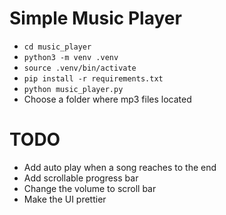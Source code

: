 # Simple Music Player

- `cd music_player`
- `python3 -m venv .venv`
- `source .venv/bin/activate`
- `pip install -r requirements.txt`
- `python music_player.py`
- Choose a folder where mp3 files located

# TODO

- Add auto play when a song reaches to the end
- Add scrollable progress bar
- Change the volume to scroll bar
- Make the UI prettier
